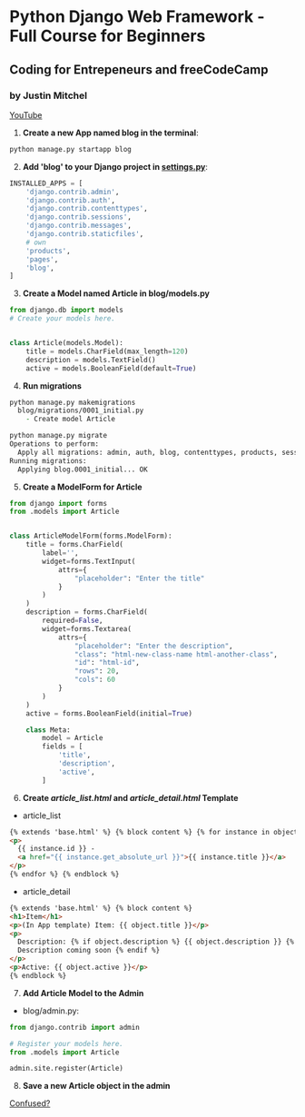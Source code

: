 # Python Django Web Framework - Full Course for Beginners

## Coding for Entrepeneurs and freeCodeCamp

### by Justin Mitchel

[YouTube](https://www.youtube.com/watch?v=F5mRW0jo-U4)

1. **Create a new App named blog in the terminal**:

```zsh
python manage.py startapp blog
```

2. **Add 'blog' to your Django project in [settings.py](./src/trydjango/settings.py)**:

```python
INSTALLED_APPS = [
    'django.contrib.admin',
    'django.contrib.auth',
    'django.contrib.contenttypes',
    'django.contrib.sessions',
    'django.contrib.messages',
    'django.contrib.staticfiles',
    # own
    'products',
    'pages',
    'blog',
]
```

3. **Create a Model named Article in blog/models.py**

```python
from django.db import models
# Create your models here.


class Article(models.Model):
    title = models.CharField(max_length=120)
    description = models.TextField()
    active = models.BooleanField(default=True)
```

4. **Run migrations**

```zsh
python manage.py makemigrations
  blog/migrations/0001_initial.py
    - Create model Article

python manage.py migrate
Operations to perform:
  Apply all migrations: admin, auth, blog, contenttypes, products, sessions
Running migrations:
  Applying blog.0001_initial... OK
```

5. **Create a ModelForm for Article**

```python
from django import forms
from .models import Article


class ArticleModelForm(forms.ModelForm):
    title = forms.CharField(
        label='',
        widget=forms.TextInput(
            attrs={
                "placeholder": "Enter the title"
            }
        )
    )
    description = forms.CharField(
        required=False,
        widget=forms.Textarea(
            attrs={
                "placeholder": "Enter the description",
                "class": "html-new-class-name html-another-class",
                "id": "html-id",
                "rows": 20,
                "cols": 60
            }
        )
    )
    active = forms.BooleanField(initial=True)

    class Meta:
        model = Article
        fields = [
            'title',
            'description',
            'active',
        ]

```

6. **Create _article_list.html_ and _article_detail.html_ Template**

- article_list

```html
{% extends 'base.html' %} {% block content %} {% for instance in object_list %}
<p>
  {{ instance.id }} -
  <a href="{{ instance.get_absolute_url }}">{{ instance.title }}</a>
</p>
{% endfor %} {% endblock %}
```

- article_detail

```html
{% extends 'base.html' %} {% block content %}
<h1>Item</h1>
<p>(In App template) Item: {{ object.title }}</p>
<p>
  Description: {% if object.description %} {{ object.description }} {% else %}
  Description coming soon {% endif %}
</p>
<p>Active: {{ object.active }}</p>
{% endblock %}
```

7. **Add Article Model to the Admin**

- blog/admin.py:

```python
from django.contrib import admin

# Register your models here.
from .models import Article

admin.site.register(Article)
```

8. **Save a new Article object in the admin**

[Confused?](https://kirr.co/9ypik6)
